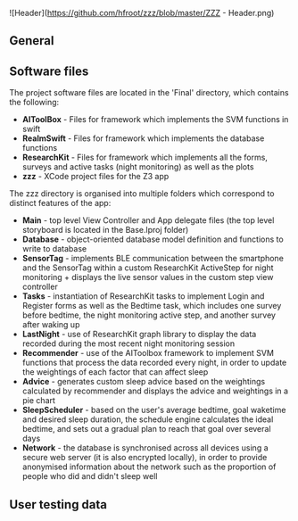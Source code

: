 ![Header](https://github.com/hfroot/zzz/blob/master/ZZZ - Header.png)

## General

## Software files
The project software files are located in the 'Final' directory, which contains the following:

* **AIToolBox** - Files for framework which implements the SVM functions in swift
* **RealmSwift** - Files for framework which implements the database functions
* **ResearchKit** - Files for framework which implements all the forms, surveys and active tasks (night monitoring) as well as the plots
* **zzz** - XCode project files for the Z3 app

The zzz directory is organised into multiple folders which correspond to distinct features of the app:

* **Main** - top level View Controller and App delegate files (the top level storyboard is located in the Base.lproj folder)
* **Database** - object-oriented database model definition and functions to write to database
* **SensorTag** - implements BLE communication between the smartphone and the SensorTag within a custom ResearchKit ActiveStep for night monitoring + displays the live sensor values in the custom step view controller
* **Tasks** - instantiation of ResearchKit tasks to implement Login and Register forms as well as the Bedtime task, which includes one survey before bedtime, the night monitoring active step, and another survey after waking up
* **LastNight** - use of ResearchKit graph library to display the data recorded during the most recent night monitoring session
* **Recommender** - use of the AIToolbox framework to implement SVM functions that process the data recorded every night, in order to update the weightings of each factor that can affect sleep
* **Advice** - generates custom sleep advice based on the weightings calculated by recommender and displays the advice and weightings in a pie chart
* **SleepScheduler** - based on the user's average bedtime, goal waketime and desired sleep duration, the schedule engine calculates the ideal bedtime, and sets out a gradual plan to reach that goal over several days
* **Network** - the database is synchronised across all devices using a secure web server (it is also encrypted locally), in order to provide anonymised information about the network such as the proportion of people who did and didn't sleep well

## User testing data

